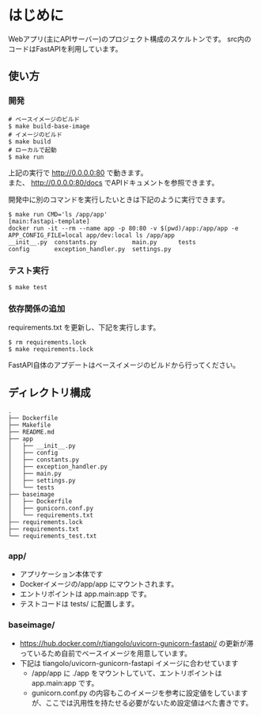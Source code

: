 # はじめに

Webアプリ(主にAPIサーバー)のプロジェクト構成のスケルトンです。
src内のコードはFastAPIを利用しています。

## 使い方

### 開発

```shell
# ベースイメージのビルド
$ make build-base-image
# イメージのビルド
$ make build
# ローカルで起動
$ make run
```

上記の実行で http://0.0.0.0:80 で動きます。  
また、 http://0.0.0.0:80/docs でAPIドキュメントを参照できます。

開発中に別のコマンドを実行したいときは下記のように実行できます。

```shell
$ make run CMD='ls /app/app'                                                                                                                                                                                                                                                                  [main:fastapi-template]
docker run -it --rm --name app -p 80:80 -v $(pwd)/app:/app/app -e APP_CONFIG_FILE=local app/dev:local ls /app/app
__init__.py  constants.py          main.py      tests
config       exception_handler.py  settings.py
```

### テスト実行

```shell
$ make test
```

### 依存関係の追加

requirements.txt を更新し、下記を実行します。

```shell
$ rm requirements.lock
$ make requirements.lock
```

FastAPI自体のアプデートはベースイメージのビルドから行ってください。

## ディレクトリ構成

```shell
.
├── Dockerfile
├── Makefile
├── README.md
├── app
│   ├── __init__.py
│   ├── config
│   ├── constants.py
│   ├── exception_handler.py
│   ├── main.py
│   ├── settings.py
│   └── tests
├── baseimage
│   ├── Dockerfile
│   ├── gunicorn.conf.py
│   └── requirements.txt
├── requirements.lock
├── requirements.txt
└── requirements_test.txt
```

### app/

- アプリケーション本体です
- Dockerイメージの/app/app にマウントされます。
- エントリポイントは app.main:app です。
- テストコードは tests/ に配置します。

### baseimage/

- https://hub.docker.com/r/tiangolo/uvicorn-gunicorn-fastapi/ の更新が滞っているため自前でベースイメージを用意しています。
- 下記は tiangolo/uvicorn-gunicorn-fastapi イメージに合わせています
  - /app/app に ./app をマウントしていて、エントリポイントは app.main:app です。
  - gunicorn.conf.py の内容もこのイメージを参考に設定値をしていますが、ここでは汎用性を持たせる必要がないため設定値はべた書きです。
